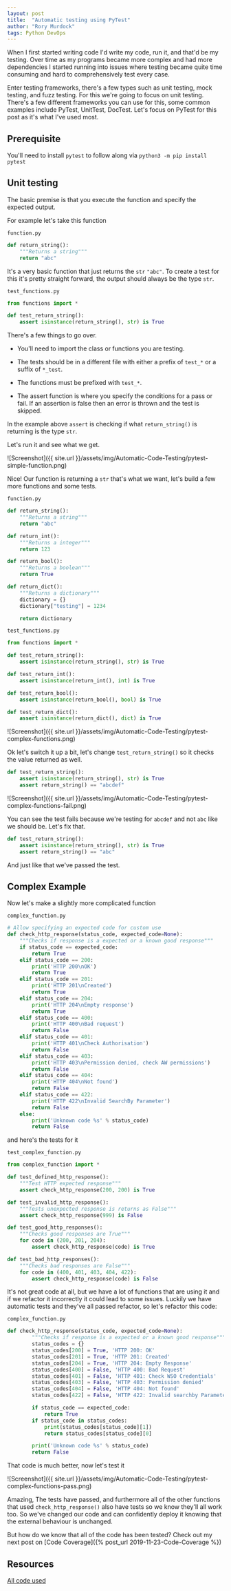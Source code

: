 ```yaml
---
layout: post
title:  "Automatic testing using PyTest"
author: "Rory Murdock"
tags: Python DevOps
---
```


When I first started writing code I'd write my code, run it, and that'd be my testing. Over time as my programs became more complex and had more dependencies I started running into issues where testing became quite time consuming and hard to comprehensively test every case.

Enter testing frameworks, there's a few types such as unit testing, mock testing, and fuzz testing. For this we're going to focus on unit testing. There's a few different frameworks you can use for this, some common examples include PyTest, UnitTest, DocTest. Let's focus on PyTest for this post as it's what I've used most.

## Prerequisite

You'll need to install `pytest` to follow along via `python3 -m pip install pytest`

## Unit testing

The basic premise is that you execute the function and specify the expected output.

For example let's take this function

`function.py`

```python
def return_string():
    """Returns a string"""
    return "abc"
```

It's a very basic function that just returns the `str` `"abc"`. To create a test for this it's pretty straight forward, the output should always be the type `str`.

`test_functions.py`

```python
from functions import *

def test_return_string():
    assert isinstance(return_string(), str) is True
```

There's a few things to go over.

* You'll need to import the class or functions you are testing.

* The tests should be in a different file with either a prefix of `test_*` or a suffix of `*_test`.

* The functions must be prefixed with `test_*`.

* The assert function is where you specify the conditions for a pass or fail. If an assertion is false then an error is thrown and the test is skipped.

In the example above `assert` is checking if what `return_string()` is returning is the type `str`.

Let's run it and see what we get.

![Screenshot]({{ site.url }}/assets/img/Automatic-Code-Testing/pytest-simple-function.png)

Nice! Our function is returning a `str` that's what we want, let's build a few more functions and some tests.

`function.py`

```python
def return_string():
    """Returns a string"""
    return "abc"

def return_int():
    """Returns a integer"""
    return 123

def return_bool():
    """Returns a boolean"""
    return True

def return_dict():
    """Returns a dictionary"""
    dictionary = {}
    dictionary["testing"] = 1234

    return dictionary
```

`test_functions.py`

```python
from functions import *

def test_return_string():
    assert isinstance(return_string(), str) is True

def test_return_int():
    assert isinstance(return_int(), int) is True

def test_return_bool():
    assert isinstance(return_bool(), bool) is True

def test_return_dict():
    assert isinstance(return_dict(), dict) is True
```

![Screenshot]({{ site.url }}/assets/img/Automatic-Code-Testing/pytest-complex-functions.png)

Ok let's switch it up a bit, let's change `test_return_string()` so it checks the value returned as well.

```python
def test_return_string():
    assert isinstance(return_string(), str) is True
    assert return_string() == "abcdef"
```

![Screenshot]({{ site.url }}/assets/img/Automatic-Code-Testing/pytest-complex-functions-fail.png)

You can see the test fails because we're testing for `abcdef` and not `abc` like we should be. Let's fix that.

```python
def test_return_string():
    assert isinstance(return_string(), str) is True
    assert return_string() == "abc"
```

And just like that we've passed the test.

## Complex Example

Now let's make a slightly more complicated function

`complex_function.py`

```python
# Allow specifying an expected code for custom use
def check_http_response(status_code, expected_code=None):
    """Checks if response is a expected or a known good response"""
    if status_code == expected_code:
        return True
    elif status_code == 200:
        print('HTTP 200\nOK')
        return True
    elif status_code == 201:
        print('HTTP 201\nCreated')
        return True
    elif status_code == 204:
        print('HTTP 204\nEmpty response')
        return True
    elif status_code == 400:
        print('HTTP 400\nBad request')
        return False
    elif status_code == 401:
        print('HTTP 401\nCheck Authorisation')
        return False
    elif status_code == 403:
        print('HTTP 403\nPermission denied, check AW permissions')
        return False
    elif status_code == 404:
        print('HTTP 404\nNot found')
        return False
    elif status_code == 422:
        print('HTTP 422\nInvalid SearchBy Parameter')
        return False
    else:
        print('Unknown code %s' % status_code)
        return False
```

and here's the tests for it

`test_complex_function.py`

```python
from complex_function import *

def test_defined_http_response():
    """Test HTTP expected response"""
    assert check_http_response(200, 200) is True

def test_invalid_http_response():
    """Tests unexpected response is returns as False"""
    assert check_http_response(999) is False

def test_good_http_responses():
    """Checks good responses are True"""
    for code in (200, 201, 204):
        assert check_http_response(code) is True

def test_bad_http_responses():
    """Checks bad responses are False"""
    for code in (400, 401, 403, 404, 422):
        assert check_http_response(code) is False
```

It's not great code at all, but we have a lot of functions that are using it and if we refactor it incorrectly it could lead to some issues. Luckily we have automatic tests and they've all passed refactor, so let's refactor this code:

`complex_function.py`

```python
def check_http_response(status_code, expected_code=None):
        """Checks if response is a expected or a known good response"""
        status_codes = {}
        status_codes[200] = True, 'HTTP 200: OK'
        status_codes[201] = True, 'HTTP 201: Created'
        status_codes[204] = True, 'HTTP 204: Empty Response'
        status_codes[400] = False, 'HTTP 400: Bad Request'
        status_codes[401] = False, 'HTTP 401: Check WSO Credentials'
        status_codes[403] = False, 'HTTP 403: Permission denied'
        status_codes[404] = False, 'HTTP 404: Not found'
        status_codes[422] = False, 'HTTP 422: Invalid searchby Parameter'

        if status_code == expected_code:
            return True
        if status_code in status_codes:
            print(status_codes[status_code][1])
            return status_codes[status_code][0]

        print('Unknown code %s' % status_code)
        return False
```

That code is much better, now let's test it

![Screenshot]({{ site.url }}/assets/img/Automatic-Code-Testing/pytest-complex-functions-pass.png)

Amazing, The tests have passed, and furthermore all of the other functions that used `check_http_response()` also have tests so we know they'll all work too. So we've changed our code and can confidently deploy it knowing that the external behaviour is unchanged.

But how do we know that all of the code has been tested? Check out my next post on [Code Coverage]({% post_url 2019-11-23-Code-Coverage %})

## Resources

[All code used](https://gist.github.com/rorymurdock/f8c1ace6e35684261823530e19510478)
